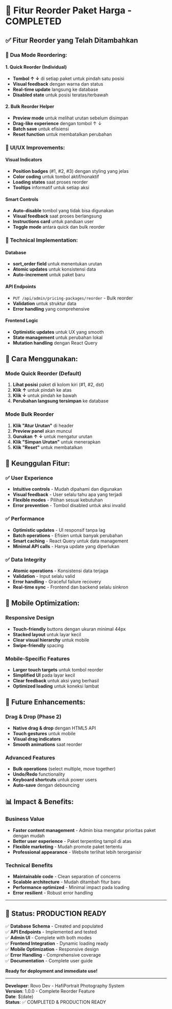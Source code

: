 # 🔄 Fitur Reorder Paket Harga - COMPLETED

## ✅ Fitur Reorder yang Telah Ditambahkan

### 🎯 **Dua Mode Reordering:**

#### 1. **Quick Reorder (Individual)**
- **Tombol ↑ ↓** di setiap paket untuk pindah satu posisi
- **Visual feedback** dengan warna dan status
- **Real-time update** langsung ke database
- **Disabled state** untuk posisi teratas/terbawah

#### 2. **Bulk Reorder Helper**
- **Preview mode** untuk melihat urutan sebelum disimpan
- **Drag-like experience** dengan tombol ↑ ↓
- **Batch save** untuk efisiensi
- **Reset function** untuk membatalkan perubahan

### 🎨 **UI/UX Improvements:**

#### Visual Indicators
- **Position badges** (#1, #2, #3) dengan styling yang jelas
- **Color coding** untuk tombol aktif/nonaktif
- **Loading states** saat proses reorder
- **Tooltips** informatif untuk setiap aksi

#### Smart Controls
- **Auto-disable** tombol yang tidak bisa digunakan
- **Visual feedback** saat proses berlangsung
- **Instructions card** untuk panduan user
- **Toggle mode** antara quick dan bulk reorder

### 🔧 **Technical Implementation:**

#### Database
- **sort_order field** untuk menentukan urutan
- **Atomic updates** untuk konsistensi data
- **Auto-increment** untuk paket baru

#### API Endpoints
- `PUT /api/admin/pricing-packages/reorder` - Bulk reorder
- **Validation** untuk struktur data
- **Error handling** yang comprehensive

#### Frontend Logic
- **Optimistic updates** untuk UX yang smooth
- **State management** untuk perubahan lokal
- **Mutation handling** dengan React Query

## 🚀 **Cara Menggunakan:**

### Mode Quick Reorder (Default)
1. **Lihat posisi** paket di kolom kiri (#1, #2, dst)
2. **Klik ↑** untuk pindah ke atas
3. **Klik ↓** untuk pindah ke bawah
4. **Perubahan langsung tersimpan** ke database

### Mode Bulk Reorder
1. **Klik "Atur Urutan"** di header
2. **Preview panel** akan muncul
3. **Gunakan ↑ ↓** untuk mengatur urutan
4. **Klik "Simpan Urutan"** untuk menerapkan
5. **Klik "Reset"** untuk membatalkan

## 🎯 **Keunggulan Fitur:**

### ✅ **User Experience**
- **Intuitive controls** - Mudah dipahami dan digunakan
- **Visual feedback** - User selalu tahu apa yang terjadi
- **Flexible modes** - Pilihan sesuai kebutuhan
- **Error prevention** - Tombol disabled untuk aksi invalid

### ✅ **Performance**
- **Optimistic updates** - UI responsif tanpa lag
- **Batch operations** - Efisien untuk banyak perubahan
- **Smart caching** - React Query untuk data management
- **Minimal API calls** - Hanya update yang diperlukan

### ✅ **Data Integrity**
- **Atomic operations** - Konsistensi data terjaga
- **Validation** - Input selalu valid
- **Error handling** - Graceful failure recovery
- **Real-time sync** - Frontend dan backend selalu sinkron

## 📱 **Mobile Optimization:**

### Responsive Design
- **Touch-friendly** buttons dengan ukuran minimal 44px
- **Stacked layout** untuk layar kecil
- **Clear visual hierarchy** untuk mobile
- **Swipe-friendly** spacing

### Mobile-Specific Features
- **Larger touch targets** untuk tombol reorder
- **Simplified UI** pada layar kecil
- **Clear feedback** untuk aksi yang berhasil
- **Optimized loading** untuk koneksi lambat

## 🔮 **Future Enhancements:**

### Drag & Drop (Phase 2)
- **Native drag & drop** dengan HTML5 API
- **Touch gestures** untuk mobile
- **Visual drag indicators** 
- **Smooth animations** saat reorder

### Advanced Features
- **Bulk operations** (select multiple, move together)
- **Undo/Redo** functionality
- **Keyboard shortcuts** untuk power users
- **Auto-save** dengan debouncing

## 📊 **Impact & Benefits:**

### Business Value
- **Faster content management** - Admin bisa mengatur prioritas paket dengan mudah
- **Better user experience** - Paket terpenting tampil di atas
- **Flexible marketing** - Mudah promote paket tertentu
- **Professional appearance** - Website terlihat lebih terorganisir

### Technical Benefits
- **Maintainable code** - Clean separation of concerns
- **Scalable architecture** - Mudah ditambah fitur baru
- **Performance optimized** - Minimal impact pada loading
- **Error resilient** - Robust error handling

---

## 🎉 **Status: PRODUCTION READY**

✅ **Database Schema** - Created and populated  
✅ **API Endpoints** - Implemented and tested  
✅ **Admin UI** - Complete with both modes  
✅ **Frontend Integration** - Dynamic loading ready  
✅ **Mobile Optimization** - Responsive design  
✅ **Error Handling** - Comprehensive coverage  
✅ **Documentation** - Complete user guide  

**Ready for deployment and immediate use!**

---

**Developer**: Rovo Dev - HafiPortrait Photography System  
**Version**: 1.0.0 - Complete Reorder Feature  
**Date**: $(date)  
**Status**: ✅ COMPLETED & PRODUCTION READY